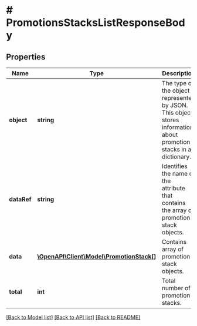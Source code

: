 # # PromotionsStacksListResponseBody

## Properties

Name | Type | Description | Notes
------------ | ------------- | ------------- | -------------
**object** | **string** | The type of the object represented by JSON. This object stores information about promotion stacks in a dictionary. | [optional] [default to 'list']
**dataRef** | **string** | Identifies the name of the attribute that contains the array of promotion stack objects. | [optional] [default to 'data']
**data** | [**\OpenAPI\Client\Model\PromotionStack[]**](PromotionStack.md) | Contains array of promotion stack objects. | [optional]
**total** | **int** | Total number of promotion stacks. | [optional]

[[Back to Model list]](../../README.md#models) [[Back to API list]](../../README.md#endpoints) [[Back to README]](../../README.md)
